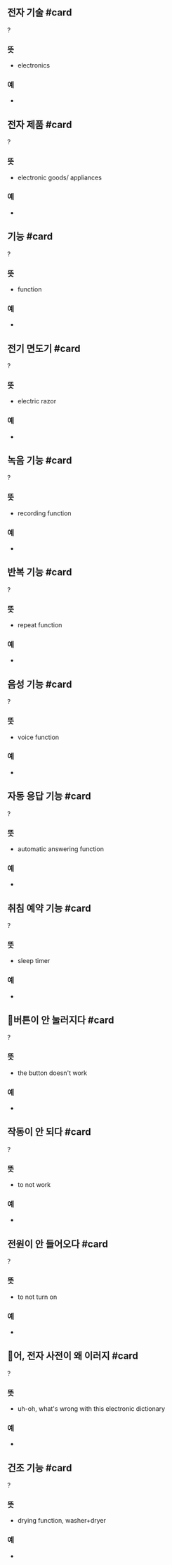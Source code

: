## 전자 기술 #card
?
### 뜻
- electronics
### 예
-
<!--SR:!2024-12-19,3,250-->

## 전자 제품 #card
?
### 뜻
- electronic goods/ appliances
### 예
-
<!--SR:!2024-12-19,3,250-->

## 기능 #card
?
### 뜻
- function
### 예
-
<!--SR:!2024-12-19,3,250--> 

## 전기 면도기 #card
?
### 뜻
- electric razor
### 예
-
<!--SR:!2024-12-19,3,250-->

## 녹음 기능 #card
?
### 뜻
- recording function
### 예
-
<!--SR:!2024-12-19,3,250-->

## 반복 기능 #card
?
### 뜻
- repeat function
### 예
-
<!--SR:!2024-12-19,3,250-->

## 음성 기능 #card
?
### 뜻
- voice function
### 예
-
<!--SR:!2024-12-19,3,250-->

## 자동 응답 기능 #card
?
### 뜻
- automatic answering function
### 예
-
<!--SR:!2024-12-19,3,250-->

## 취침 예약 기능 #card
?
### 뜻
- sleep timer
### 예
-
<!--SR:!2024-12-19,3,250-->

## 버튼이 안 눌러지다 #card
?
### 뜻
- the button doesn't work
### 예
-
<!--SR:!2024-12-19,3,250-->

## 작동이 안 되다 #card
?
### 뜻
- to not work
### 예
-
<!--SR:!2024-12-19,3,250-->

## 전원이 안 들어오다 #card
?
### 뜻
- to not turn on
### 예
-
<!--SR:!2024-12-19,3,250-->

## 어, 전자 사전이 왜 이러지 #card
?
### 뜻
- uh-oh, what's wrong with this electronic dictionary
### 예
-
<!--SR:!2024-12-19,3,250-->

## 건조 기능 #card
?
### 뜻
- drying function, washer+dryer
### 예
-
<!--SR:!2024-12-19,3,250-->
